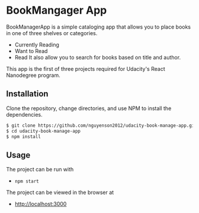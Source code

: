 # BookMangager App
BookManagerApp is a simple cataloging app that allows you to place books in one of three shelves or categories.

- Currently Reading
- Want to Read
- Read
It also allow you to search for books based on title and author.

This app is the first of three projects required for Udacity's React Nanodegree program.

## Installation

Clone the repository, change directories, and use NPM to install the dependencies.

```bash
$ git clone https://github.com/nguyenson2012/udacity-book-manage-app.git
$ cd udacity-book-manage-app
$ npm install
```

## Usage

The project can be run with

- `npm start`

The project can be viewed in the browser at

- [http://localhost:3000](http://localhost:3000)



